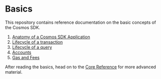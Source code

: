 # Basics

This repository contains reference documentation on the basic concepts of the Cosmos SDK.

1. [Anatomy of a Cosmos SDK Application](./app-anatomy.md)
2. [Lifecycle of a transaction](./tx-lifecycle.md)
3. [Lifecycle of a query](./query-lifecycle.md)
4. [Accounts](./accounts.md)
5. [Gas and Fees](./gas-fees.md)

After reading the basics, head on to the [Core Reference](../core/README.md) for more advanced material.
